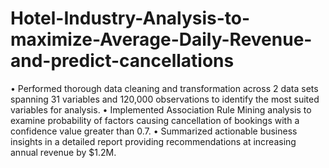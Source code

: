 # Hotel-Industry-Analysis-to-maximize-Average-Daily-Revenue-and-predict-cancellations
• Performed thorough data cleaning and transformation across 2 data sets spanning 31 variables and 120,000 observations to identify the most suited variables for analysis. • Implemented Association Rule Mining analysis to examine probability of factors causing cancellation of bookings with a confidence value greater than 0.7. • Summarized actionable business insights in a detailed report providing recommendations at increasing annual revenue by $1.2M.
